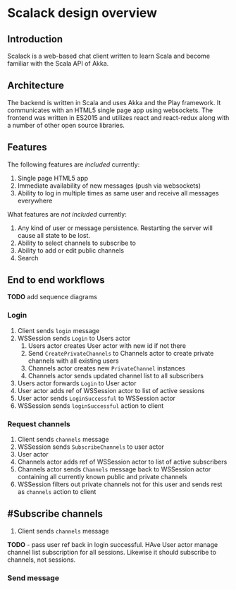 # Scalack design overview

## Introduction

Scalack is a web-based chat client written to learn Scala and become familiar with the Scala API of Akka.

## Architecture

The backend is written in Scala and uses Akka and the Play framework. It communicates with an HTML5 single page app using websockets. The frontend was written in ES2015 and utilizes react and react-redux along with a number of other open source libraries.

## Features

The following features are _included_ currently:

1. Single page HTML5 app
1. Immediate availability of new messages (push via websockets)
1. Ability to log in multiple times as same user and receive all messages everywhere

What features are _not included_ currently:

1. Any kind of user or message persistence. Restarting the server will cause all state to be lost.
1. Ability to select channels to subscribe to
1. Ability to add or edit public channels
1. Search

## End to end workflows

**TODO** add sequence diagrams

### Login

1. Client sends `login` message
1. WSSession sends `Login` to Users actor
    1. Users actor creates User actor with new id if not there
    1. Send `CreatePrivateChannels` to Channels actor to create private channels with all existing users
    1. Channels actor creates new `PrivateChannel` instances
    1. Channels actor sends updated channel list to all subscribers
1. Users actor forwards `Login` to User actor
1. User actor adds ref of WSSession actor to list of active sessions
1. User actor sends `LoginSuccessful` to WSSession actor
1. WSSession sends `loginSuccessful` action to client

### Request channels

1. Client sends `channels` message
1. WSSession sends `SubscribeChannels` to user actor
1. User actor 
1. Channels actor adds ref of WSSession actor to list of active subscribers
1. Channels actor sends `Channels` message back to WSSession actor containing all currently known public and private channels
1. WSSession filters out private channels not for this user and sends rest as `channels` action to client

## #Subscribe channels

1. Client sends `channels` message


**TODO** - pass user ref back in login successful. HAve User actor manage channel list subscription for all sessions. Likewise it should subscribe to channels, not sessions.


### Send message

